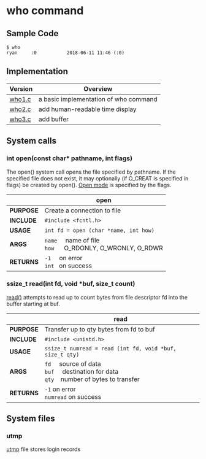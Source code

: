 # who command
## Sample Code
```
$ who 
ryan     :0           2018-06-11 11:46 (:0)
```
## Implementation
| Version | Overview |
|---------|----------|
| [who1.c](https://github.com/AtlasUnion/Unix/blob/master/User%2C%20Files/who/who1.c)  | a basic implementation of who command |
| [who2.c](https://github.com/AtlasUnion/Unix/blob/master/User%2C%20Files/who/who2.c)  | add human-readable time display |
| [who3.c](https://github.com/AtlasUnion/Unix/blob/master/User%2C%20Files/who/who3.c)  | add buffer |
## System calls
### int open(const char* pathname, int flags)
The open() system call opens the file specified by pathname.  If the specified file does not exist, it may optionally (if O_CREAT is specified in flags) be created by open(). [Open mode](http://man7.org/linux/man-pages/man2/open.2.html) is specified by the flags.


|         	| open                                                                   	|
|---------	|------------------------------------------------------------------------	|
| **PURPOSE** 	| Create a connection to file                                            	|
| **INCLUDE** 	| `#include <fcntl.h>`                                         	|
| **USAGE**   	| `int fd = open (char *name, int how)`                           	|
| **ARGS**  	| `name` &nbsp; &nbsp; name of file    <br>       `how` &nbsp; &nbsp;&nbsp;   O_RDONLY, O_WRONLY, O_RDWR 	|
| **RETURNS** 	| `-1` &nbsp; &nbsp; on error    <br>      `int` &nbsp; on success                          	|

### ssize_t read(int fd, void *buf, size_t count)
[read()](http://man7.org/linux/man-pages/man2/read.2.html) attempts to read up to count bytes from file descriptor fd into the buffer starting at buf.


|         	| read                                                                       	|
|---------	|----------------------------------------------------------------------------	|
| **PURPOSE** 	| Transfer up to qty bytes from fd to buf                                    	|
| **INCLUDE** 	| `#include <unistd.h>`                                                        	|
| **USAGE**   	| `ssize_t numread = read (int fd, void *buf, size_t qty)`                     	|
| **ARGS**    	| `fd` &nbsp; &nbsp; source of data <br> `buf` &nbsp; &nbsp; destination for data <br> `qty` &nbsp;&nbsp; number of bytes to transfer 	|
| **RETURNS** 	| `-1`  on error <br> `numread` on success                                            	|

## System files
### utmp
[utmp](http://man7.org/linux/man-pages/man5/utmp.5.html) file stores login records

